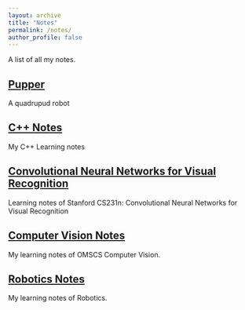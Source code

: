 ```yaml
---
layout: archive
title: "Notes"
permalink: /notes/
author_profile: false
---
```


A list of all my notes.

<h2><a href="https://shengchen-liu.github.io/pupper_gitbook/">Pupper</a></h2>
<p>
A quadrupud robot
</p>

<h2><a href="https://shengchen-liu.github.io/gitbook_cpp/">C++ Notes</a></h2>
<p>
My C++ Learning notes
</p>

<h2><a href="https://shengchen-liu.github.io/cs231n/">Convolutional Neural Networks for Visual Recognition</a></h2>
<p>
Learning notes of Stanford CS231n: Convolutional Neural Networks for Visual Recognition
</p>

<h2><a href="https://shengchen-liu.github.io/gitbook_computer_vision/">Computer Vision Notes</a></h2>
<p>
My learning notes of OMSCS Computer Vision.
</p>

<h2><a href="https://shengchen-liu.github.io/robotics_gitbook/">Robotics Notes</a></h2>
<p>
My learning notes of Robotics.
</p>